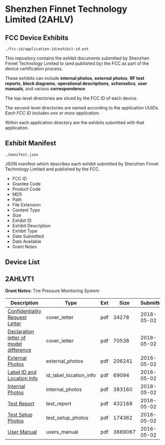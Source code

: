# Shenzhen Finnet Technology Limited (2AHLV)
## FCC Device Exhibits

```
./fcc-id/application-id/exhibit-id.ext
```

This repository contains the exhibit documents submitted by Shenzhen Finnet Technology Limited to (and published by) the FCC as part of the device certification process.

These exhibits can include **internal photos**, **external photos**, **RF test reports**, **block diagrams**, **operational descriptions**, **schematics**, **user manuals**, and various **correspondence**.

The top-level directories are sliced by the FCC ID of each device.

The second-level directories are named according to the application UUIDs. *Each FCC ID includes one or more application.*

Within each application directory are the exhibits submitted with that application. 

## Exhibit Manifest

```
./manifest.json
```

JSON manifest which describes each exhibit submitted by Shenzhen Finnet Technology Limited and published by the FCC.

- FCC ID
- Grantee Code
- Product Code
- MD5
- Path
- File Extension
- Content Type
- Size
- Exhibit ID
- Exhibit Description
- Exhibit Type
- Date Submitted
- Date Available
- Grant Notes

## Device List
## 2AHLVT1
**Grant Notes:** Tire Pressure Monitoring System

| Description | Type | Ext | Size | Submitted | Available |
| ----------- | ---- | --- | ---- | --------- | --------- |
| [Confidentiality Request Letter](2AHLVT1/363fc0466faa331bcf827f5f28b817ff/2977005.pdf) | cover_letter | pdf | 34278 | 2016-05-02 | 2016-05-02 |
| [Declaration letter of model difference](2AHLVT1/363fc0466faa331bcf827f5f28b817ff/2977007.pdf) | cover_letter | pdf | 70538 | 2016-05-02 | 2016-05-02 |
| [External Photos](2AHLVT1/363fc0466faa331bcf827f5f28b817ff/2977006.pdf) | external_photos | pdf | 206241 | 2016-05-02 | 2016-05-02 |
| [Label ID and Location Info](2AHLVT1/363fc0466faa331bcf827f5f28b817ff/2977001.pdf) | id_label_location_info | pdf | 69094 | 2016-05-02 | 2016-05-02 |
| [Internal Photos](2AHLVT1/363fc0466faa331bcf827f5f28b817ff/2977008.pdf) | internal_photos | pdf | 383160 | 2016-05-02 | 2016-05-02 |
| [Test Report](2AHLVT1/363fc0466faa331bcf827f5f28b817ff/2977010.pdf) | test_report | pdf | 432168 | 2016-05-02 | 2016-05-02 |
| [Test Setup Photos](2AHLVT1/363fc0466faa331bcf827f5f28b817ff/2977004.pdf) | test_setup_photos | pdf | 174362 | 2016-05-02 | 2016-05-02 |
| [User Manual](2AHLVT1/363fc0466faa331bcf827f5f28b817ff/2977009.pdf) | users_manual | pdf | 3689067 | 2016-05-02 | 2016-05-02 |

